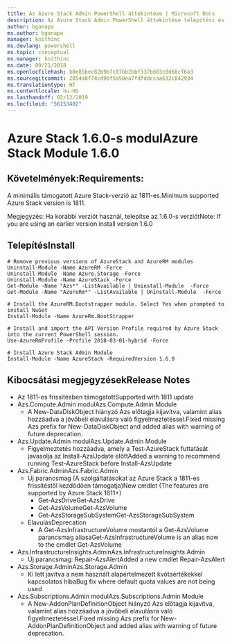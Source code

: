```yaml
---
title: Az Azure Stack Admin PowerShell áttekintése | Microsoft Docs
description: Az Azure Stack Admin PowerShell áttekintése telepítési és konfigurációs utasításokkal.
author: bganapa
ms.author: bganapa
manager: knithinc
ms.devlang: powershell
ms.topic: conceptual
ms.manager: knithinc
ms.date: 09/21/2018
ms.openlocfilehash: b0e85bec82b9b7c876b2bbf337b603c8d68cf6a3
ms.sourcegitcommit: 2054a8f74cd9bf5a50ea7fdfddccaa632c842934
ms.translationtype: HT
ms.contentlocale: hu-HU
ms.lasthandoff: 02/12/2019
ms.locfileid: "56153402"
---
```

# <a name="azure-stack-module-160"></a><span data-ttu-id="c1400-103">Azure Stack 1.6.0-s modul</span><span class="sxs-lookup"><span data-stu-id="c1400-103">Azure Stack Module 1.6.0</span></span>

## <a name="requirements"></a><span data-ttu-id="c1400-104">Követelmények:</span><span class="sxs-lookup"><span data-stu-id="c1400-104">Requirements:</span></span>
<span data-ttu-id="c1400-105">A minimális támogatott Azure Stack-verzió az 1811-es.</span><span class="sxs-lookup"><span data-stu-id="c1400-105">Minimum supported Azure Stack version is 1811.</span></span>

<span data-ttu-id="c1400-106">Megjegyzés: Ha korábbi verziót használ, telepítse az 1.6.0-s verziót</span><span class="sxs-lookup"><span data-stu-id="c1400-106">Note: If you are using an earlier version install version 1.6.0</span></span>

## <a name="install"></a><span data-ttu-id="c1400-107">Telepítés</span><span class="sxs-lookup"><span data-stu-id="c1400-107">Install</span></span>
```
# Remove previous versions of AzureStack and AzureRM modules
Uninstall-Module -Name AzureRM -Force
Uninstall-Module -Name Azure.Storage -Force
Uninstall-Module -Name AzureStack -Force
Get-Module -Name "Azs*" -ListAvailable | Uninstall-Module  -Force 
Get-Module -Name "AzureRm*" -ListAvailable | Uninstall-Module  -Force

# Install the AzureRM.Bootstrapper module. Select Yes when prompted to install NuGet
Install-Module -Name AzureRm.BootStrapper

# Install and import the API Version Profile required by Azure Stack into the current PowerShell session.
Use-AzureRmProfile -Profile 2018-03-01-hybrid -Force

# Install Azure Stack Admin Module
Install-Module -Name AzureStack -RequiredVersion 1.6.0
```

## <a name="release-notes"></a><span data-ttu-id="c1400-108">Kibocsátási megjegyzések</span><span class="sxs-lookup"><span data-stu-id="c1400-108">Release Notes</span></span>
* <span data-ttu-id="c1400-109">Az 1811-es frissítésben támogatott</span><span class="sxs-lookup"><span data-stu-id="c1400-109">Supported with 1811 update</span></span>
* <span data-ttu-id="c1400-110">Azs.Compute.Admin modul</span><span class="sxs-lookup"><span data-stu-id="c1400-110">Azs.Compute.Admin Module</span></span>
    * <span data-ttu-id="c1400-111">A New-DataDiskObject hiányzó Azs előtagja kijavítva, valamint alias hozzáadva a jövőbeli elavulásra való figyelmeztetéssel.</span><span class="sxs-lookup"><span data-stu-id="c1400-111">Fixed missing Azs prefix for New-DataDiskObject and added alias with warning of future deprecation.</span></span>
* <span data-ttu-id="c1400-112">Azs.Update.Admin modul</span><span class="sxs-lookup"><span data-stu-id="c1400-112">Azs.Update.Admin Module</span></span>
    * <span data-ttu-id="c1400-113">Figyelmeztetés hozzáadva, amely a Test-AzureStack futtatását javasolja az Install-AzsUpdate előtt</span><span class="sxs-lookup"><span data-stu-id="c1400-113">Added a warning to recommend running Test-AzureStack before Install-AzsUpdate</span></span>
* <span data-ttu-id="c1400-114">Azs.Fabric.Admin</span><span class="sxs-lookup"><span data-stu-id="c1400-114">Azs.Fabric.Admin</span></span>
    * <span data-ttu-id="c1400-115">Új parancsmag (A szolgáltatásokat az Azure Stack a 1811-es frissítéstől kezdődően támogatja)</span><span class="sxs-lookup"><span data-stu-id="c1400-115">New cmdlet (The features are supported by Azure Stack 1811+)</span></span>
        * <span data-ttu-id="c1400-116">Get-AzsDrive</span><span class="sxs-lookup"><span data-stu-id="c1400-116">Get-AzsDrive</span></span>
        * <span data-ttu-id="c1400-117">Get-AzsVolume</span><span class="sxs-lookup"><span data-stu-id="c1400-117">Get-AzsVolume</span></span>
        * <span data-ttu-id="c1400-118">Get-AzsStorageSubSystem</span><span class="sxs-lookup"><span data-stu-id="c1400-118">Get-AzsStorageSubSystem</span></span>
    * <span data-ttu-id="c1400-119">Elavulás</span><span class="sxs-lookup"><span data-stu-id="c1400-119">Deprecation</span></span>
        * <span data-ttu-id="c1400-120">A Get-AzsInfrastructureVolume mostantól a Get-AzsVolume parancsmag aliasa</span><span class="sxs-lookup"><span data-stu-id="c1400-120">Get-AzsInfrastructureVolume is an alias now to the cmdlet Get-AzsVolume</span></span>
* <span data-ttu-id="c1400-121">Azs.InfrastructureInsights.Admin</span><span class="sxs-lookup"><span data-stu-id="c1400-121">Azs.InfrastructureInsights.Admin</span></span>
    *  <span data-ttu-id="c1400-122">Új parancsmag: Repair-AzsAlert</span><span class="sxs-lookup"><span data-stu-id="c1400-122">Added a new cmdlet Repair-AzsAlert</span></span>
* <span data-ttu-id="c1400-123">Azs.Storage.Admin</span><span class="sxs-lookup"><span data-stu-id="c1400-123">Azs.Storage.Admin</span></span>
    * <span data-ttu-id="c1400-124">Ki lett javítva a nem használt alapértelmezett kvótaértékekkel kapcsolatos hiba</span><span class="sxs-lookup"><span data-stu-id="c1400-124">Bug fix where default quota values are not being used</span></span>
* <span data-ttu-id="c1400-125">Azs.Subscriptions.Admin modul</span><span class="sxs-lookup"><span data-stu-id="c1400-125">Azs.Subscriptions.Admin Module</span></span>
    * <span data-ttu-id="c1400-126">A New-AddonPlanDefinitionObject hiányzó Azs előtagja kijavítva, valamint alias hozzáadva a jövőbeli elavulásra való figyelmeztetéssel.</span><span class="sxs-lookup"><span data-stu-id="c1400-126">Fixed missing Azs prefix for New-AddonPlanDefinitionObject and added alias with warning of future deprecation.</span></span>
